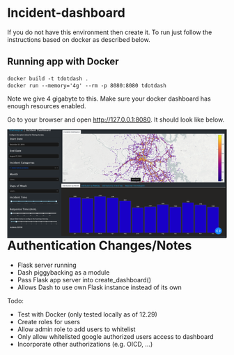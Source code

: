 # Incident-dashboard

If you do not have this environment then create it. To run just follow the instructions based on docker as described  below.

## Running app with Docker

```
docker build -t tdotdash .
docker run --memory='4g' --rm -p 8080:8080 tdotdash
```

Note we give 4 gigabyte to this. Make sure your docker dashboard has enough resources enabled. 

Go to your browser and open http://127.0.0.1:8080. It should look like below.

<img src="docs/dashboard.png"
     alt="Dashboard image"
     style="float: left; margin-right: 0px;" />

# Authentication Changes/Notes
- Flask server running
- Dash piggybacking as a module
- Pass Flask app server into create_dashboard()
- Allows Dash to use own Flask instance instead of its own

Todo:
- Test with Docker (only tested locally as of 12.29)
- Create roles for users
- Allow admin role to add users to whitelist
- Only allow whitelisted google authorized users access to dashboard
- Incorporate other authorizations (e.g. OICD, ...) 
